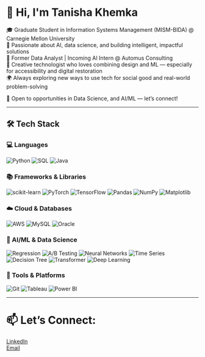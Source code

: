# 👋 Hi, I'm Tanisha Khemka

🎓 Graduate Student in Information Systems Management (MISM-BIDA) @ Carnegie Mellon University  
🧠 Passionate about AI, data science, and building intelligent, impactful solutions  
💼 Former Data Analyst | Incoming AI Intern @ Automus Consulting  
🎨 Creative technologist who loves combining design and ML — especially for accessibility and digital restoration  
🌍 Always exploring new ways to use tech for social good and real-world problem-solving

💬 Open to opportunities in Data Science, and AI/ML — let’s connect!

---

## 🛠 Tech Stack

### 💻 Languages  
![Python](https://img.shields.io/badge/Python-3776AB?style=flat&logo=python&logoColor=white)
![SQL](https://img.shields.io/badge/SQL-4479A1?style=flat&logo=postgresql&logoColor=white)
![Java](https://img.shields.io/badge/Java-007396?style=flat&logo=java&logoColor=white)

### 📚 Frameworks & Libraries  
![scikit-learn](https://img.shields.io/badge/scikit--learn-F7931E?style=flat&logo=scikit-learn&logoColor=white)
![PyTorch](https://img.shields.io/badge/PyTorch-EE4C2C?style=flat&logo=pytorch&logoColor=white)
![TensorFlow](https://img.shields.io/badge/TensorFlow-FF6F00?style=flat&logo=tensorflow&logoColor=white)
![Pandas](https://img.shields.io/badge/Pandas-150458?style=flat&logo=pandas&logoColor=white)
![NumPy](https://img.shields.io/badge/NumPy-013243?style=flat&logo=numpy&logoColor=white)
![Matplotlib](https://img.shields.io/badge/Matplotlib-11557C?style=flat)

### ☁️ Cloud & Databases  
![AWS](https://img.shields.io/badge/AWS-232F3E?style=flat&logo=amazonaws&logoColor=white)
![MySQL](https://img.shields.io/badge/MySQL-4479A1?style=flat&logo=mysql&logoColor=white)
![Oracle](https://img.shields.io/badge/Oracle-F80000?style=flat&logo=oracle&logoColor=white)

### 🧠 AI/ML & Data Science 
![Regression](https://img.shields.io/badge/Regression-6A5ACD?style=flat)
![A/B Testing](https://img.shields.io/badge/A/B_Testing-FF8C00?style=flat)
![Neural Networks](https://img.shields.io/badge/Neural_Networks-8A2BE2?style=flat)
![Time Series](https://img.shields.io/badge/Time_Series-20B2AA?style=flat)
![Decision Tree](https://img.shields.io/badge/Decision_Tree-9ACD32?style=flat)
![Transformer](https://img.shields.io/badge/Transformer-DC143C?style=flat)
![Deep Learning](https://img.shields.io/badge/Deep_Learning-191970?style=flat)

### 🔧 Tools & Platforms  
![Git](https://img.shields.io/badge/Git-F05032?style=flat&logo=git&logoColor=white)
![Tableau](https://img.shields.io/badge/Tableau-E97627?style=flat&logo=tableau&logoColor=white)
![Power BI](https://img.shields.io/badge/Power_BI-F2C811?style=flat&logo=powerbi&logoColor=black)

---

# 📫 **Let’s Connect:**  
[LinkedIn](https://www.linkedin.com/in/tanishakhemka/)       
[Email](mailto:tanishakhemka@example.com)
